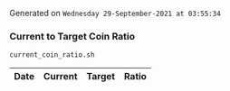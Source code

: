 Generated on `Wednesday 29-September-2021 at 03:55:34`

### Current to Target Coin Ratio
`current_coin_ratio.sh`

Date|Current|Target|Ratio
---|---|---|---
